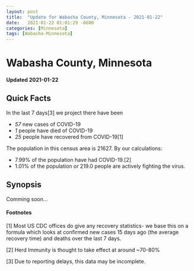 ```yaml
---
layout: post
title:  "Update for Wabasha County, Minnesota - 2021-01-22"
date:   2021-01-22 01:01:29 -0600
categories: [Minnesota]
tags: [Wabasha-Minnesota]
---
```


# Wabasha County, Minnesota
#### Updated 2021-01-22

## Quick Facts

In the last 7 days[3] we project there have been
- *57* new cases of COVID-19
- *1* people have died of COVID-19
- *25* people have recovered from COVID-19[1]

The population in this census area is 21627. By our calculations:
- 7.99% of the population have had COVID-19.[2]
- 1.01% of the population or 219.0 people are actively fighting the virus.

## Synopsis

Comming soon...


#### Footnotes

[1] Most US CDC offices do give any recovery statistics- we base this on a formula which looks at confirmed new cases
15 days ago (the average recovery time) and deaths over the last 7 days.

[2] Herd Immunity is thought to take effect at around ~70-80%

[3] Due to reporting delays, this data may be incomplete.
 
    